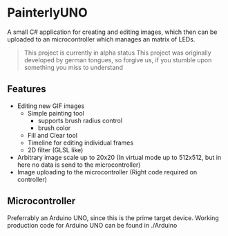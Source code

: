 # PainterlyUNO
A small C# application for creating and editing images, which then can be uploaded to an microcontroller which manages an matrix of LEDs.

> This project is currently in alpha status
> This project was originally developed by german tongues, so forgive us, if you stumble upon something you miss to understand

Features
-
* Editing new GIF images
  * Simple painting tool
    * supports brush radius control
    * brush color
  * Fill and Clear tool
  * Timeline for editing individual frames  
  * 2D filter (GLSL like)
* Arbitrary image scale up to 20x20 (In virtual mode up to 512x512, but in here no data is send to the microcontroller)
* Image uploading to the microcontroller (Right code required on controller)

Microcontroller
-
Preferrably an Arduino UNO, since this is the prime target device.
Working production code for Arduino UNO can be found in ./Arduino
